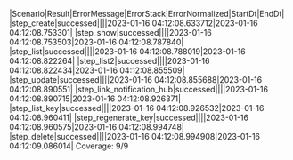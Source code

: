 |Scenario|Result|ErrorMessage|ErrorStack|ErrorNormalized|StartDt|EndDt|
|step_create|successed||||2023-01-16 04:12:08.633712|2023-01-16 04:12:08.753301|
|step_show|successed||||2023-01-16 04:12:08.753503|2023-01-16 04:12:08.787840|
|step_list|successed||||2023-01-16 04:12:08.788019|2023-01-16 04:12:08.822264|
|step_list2|successed||||2023-01-16 04:12:08.822434|2023-01-16 04:12:08.855509|
|step_update|successed||||2023-01-16 04:12:08.855688|2023-01-16 04:12:08.890551|
|step_link_notification_hub|successed||||2023-01-16 04:12:08.890715|2023-01-16 04:12:08.926371|
|step_list_key|successed||||2023-01-16 04:12:08.926532|2023-01-16 04:12:08.960411|
|step_regenerate_key|successed||||2023-01-16 04:12:08.960575|2023-01-16 04:12:08.994748|
|step_delete|successed||||2023-01-16 04:12:08.994908|2023-01-16 04:12:09.086014|
Coverage: 9/9
